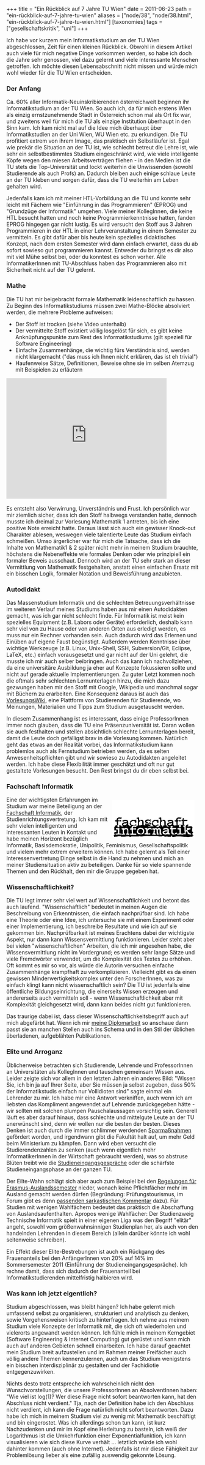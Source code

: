 +++
title = "Ein Rückblick auf 7 Jahre TU Wien"
date = 2011-06-23
path = "ein-rückblick-auf-7-jahre-tu-wien"
aliases = ["node/38", "node/38.html", "ein-rückblick-auf-7-jahre-tu-wien.html"]
[taxonomies]
tags = ["gesellschaftskritik", "uni"]
+++

<p>
	Ich habe vor kurzem mein Informatikstudium an der TU Wien abgeschlossen, Zeit für einen kleinen Rückblick. Obwohl in diesem Artikel auch viele für mich negative Dinge vorkommen werden, so habe ich doch die Jahre sehr genossen, viel dazu gelernt und viele interessante Menschen getroffen. Ich möchte diesen Lebensabschnitt nicht missen und würde mich wohl wieder für die TU Wien entscheiden.</p>
<h3>
	Der Anfang</h3>
<p>
	Ca. 60% aller Informatik-Neuinskribierenden österreichweit beginnen ihr Informatikstudium an der TU Wien. So auch ich, da für mich erstens Wien als einzig ernstzunehmende Stadt in Österreich schon mal als Ort fix war, und zweitens weil für mich die TU als einzige Institution überhaupt in den Sinn kam. Ich kam nicht mal auf die Idee mich überhaupt über Informatikstudien an der Uni Wien, WU Wien etc. zu erkundigen. Die TU profitiert extrem von ihrem Image, das praktisch ein Selbstläufer ist. Egal wie prekär die Situation an der TU ist, wie schlecht betreut die Lehre ist, wie sehr ein selbstbestimmtes Studium eingeschränkt wird, wie viele intelligente Köpfe wegen den miesen Arbeitsverträgen fliehen - in den Medien ist die TU stets die Top-Universität und lockt weiterhin die Unwissenden (sowohl Studierende als auch Profs) an. Dadurch bleiben auch einige schlaue Leute an der TU kleben und sorgen dafür, dass die TU weiterhin am Leben gehalten wird.</p>
<p>
	Jedenfalls kam ich mit meiner HTL-Vorbildung an die TU und konnte sehr leicht mit Fächern wie "Einführung in das Programmieren" (EPROG) und "Grundzüge der Informatik" umgehen. Viele meiner KollegInnen, die keine HTL besucht hatten und noch keine Programmierkenntnisse hatten, fanden EPROG hingegen gar nicht lustig. Es wird versucht den Stoff aus 3 Jahren Programmieren in der HTL in einer Lehrveranstaltung in einem Semester zu vermitteln. Es gibt dafür aber bis heute kein spezielles didaktisches Konzept, nach dem ersten Semester wird dann einfach erwartet, dass du ab sofort sowieso gut programmieren kannst. Entweder du bringst es dir also mit viel Mühe selbst bei, oder du konntest es schon vorher. Alle InformatikerInnen mit TU-Abschluss haben das Programmieren also mit Sicherheit nicht auf der TU gelernt.</p>
<h3>
	Mathe</h3>
<p>
	Die TU hat mir beigebracht formale Mathematik leidenschaftlich zu hassen. Zu Beginn des Informatikstudiums müssen zwei Mathe-Blöcke absolviert werden, die mehrere Probleme aufweisen:</p>
<ul>
	<li>
		Der Stoff ist trocken (siehe Video unterhalb)</li>
	<li>
		Der vermittelte Stoff existiert völlig losgelöst für sich, es gibt keine Anknüpfungspunkte zum Rest des Informatikstudiums (gilt speziell für Software Engineering)</li>
	<li>
		Einfache Zusammenhänge, die wichtig fürs Verständnis sind, werden nicht klargemacht ("das muss ich Ihnen nicht erklären, das ist eh trivial")</li>
	<li>
		Haufenweise Sätze, Definitionen, Beweise ohne sie im selben Atemzug mit Beispielen zu erläutern</li>
</ul>
<p class="rtecenter">
	<iframe width="420" height="315" src="https://www.youtube.com/embed/gP-LD2HGs0U" frameborder="0" allowfullscreen></iframe></p>
<p>
	Es entsteht also Verwirrung, Unverständnis und Frust. Ich persönlich war mir ziemlich sicher, dass ich den Stoff halbwegs verstanden hatte, dennoch musste ich dreimal zur Vorlesung Mathematik 1 antreten, bis ich eine positive Note erreicht hatte. Daraus lässt sich auch ein gewisser Knock-out Charakter ablesen, weswegen viele talentierte Leute das Studium einfach schmeißen. Umso ärgerlicher war für mich die Tatsache, dass ich die Inhalte von Mathematik1 &amp; 2 später nicht mehr in meinem Studium brauchte, höchstens die Nebeneffekte wie formales Denken oder wie prinzipiell ein formaler Beweis ausschaut. Dennoch wird an der TU sehr stark an dieser Vermittlung von Mathematik festgehalten, anstatt einen einfachen Ersatz mit ein bisschen Logik, formaler Notation und Beweisführung anzubieten.</p>
<h3>
	Autodidakt</h3>
<p>
	Das Massenstudium Informatik und die schlechten Betreuungsverhältnisse im weiteren Verlauf meines Studiums haben aus mir einen Autodidakten gemacht, was ich gar nicht schlecht finde. Für Informatik ist meist kein spezielles Equipment (z.B. Labors oder Geräte) erforderlich, deshalb kann sehr viel von zu Hause oder von anderen Orten aus erledigt werden, es muss nur ein Rechner vorhanden sein. Auch dadurch wird das Erlernen und Einüben auf eigene Faust begünstigt. Außerdem werden Kenntnisse über wichtige Werkzeuge (z.B. Linux, Unix-Shell, SSH, Subversion/Git, Eclipse, LaTeX, etc.) einfach vorausgesetzt und gar nicht auf der Uni gelehrt, die musste ich mir auch selber beibringen. Auch das kann ich nachvollziehen, da eine universitäre Ausbildung ja eher auf Konzepte fokussieren sollte und nicht auf gerade aktuelle Implementierungen. Zu guter Letzt kommen noch die oftmals sehr schlechten Lernunterlagen hinzu, die mich dazu gezwungen haben mir den Stoff mit Google, Wikipedia und manchmal sogar mit Büchern zu erarbeiten. Eine Konsequenz daraus ist auch das <a href="http://vowi.fsinf.at">VorlesungsWiki</a>, eine Plattform von Studierenden für Studierende, wo Meinungen, Materialien und Tipps zum Studium ausgetauscht werden.</p>
<p>
	In diesem Zusammenhang ist es interessant, dass einige ProfessorInnen immer noch glauben, dass die TU eine Präsenzuniversität ist. Daran wollen sie auch festhalten und stellen absichtlich schlechte Lernunterlagen bereit, damit die Leute doch gefälligst brav in die Vorlesung kommen. Natürlich geht das etwas an der Realität vorbei, das Informatikstudium kann problemlos auch als Fernstudium betrieben werden, da es selten Anwesenheitspflichten gibt und wir sowieso zu Autodidakten angeleitet werden. Ich habe diese Flexibilität immer geschätzt und oft nur gut gestaltete Vorlesungen besucht. Den Rest bringst du dir eben selbst bei.</p>
<h3>
	Fachschaft Informatik</h3>
<p>
	<img alt="" src="/sites/default/files/fsinf_logo.png" style="width: 216px; height: 97px; float: right; margin: 10px;" /></p>
<p>
	Eine der wichtigsten Erfahrungen im Studium war meine Beteiligung an der <a href="http://fsinf.at">Fachschaft Informatik</a>, der Studienrichtungsvertretung. Ich kam mit sehr vielen intelligenten und interessanten Leuten in Kontakt und habe meinen Horizont bezüglich Informatik, Basisdemokratie, Unipolitik, Feminismus, Gesellschaftspolitik und vielem mehr extrem erweitern können. Ich habe gelernt als Teil einer Interessenvertretung Dinge selbst in die Hand zu nehmen und mich an meiner Studiensituation aktiv zu beteiligen. Danke für so viele spannende Themen und den Rückhalt, den mir die Gruppe gegeben hat.</p>
<h3>
	Wissenschaftlichkeit?</h3>
<p>
	Die TU legt immer sehr viel wert auf Wissenschaftlichkeit und betont das auch laufend. "Wissenschaftlich" bedeutet in meinen Augen die Beschreibung von Erkenntnissen, die einfach nachprüfbar sind. Ich habe eine Theorie oder eine Idee, ich untersuche sie mit einem Experiment oder einer Implementierung, ich beschreibe Resultate und wie ich auf sie gekommen bin. Nachprüfbarkeit ist meines Erachtens dabei der wichtigste Aspekt, nur dann kann Wissensvermittlung funktionieren. Leider steht aber bei vielen "wissenschaftlichen" Arbeiten, die ich mir angesehen habe, die Wissensvermittlung nicht im Vordergrund; es werden sehr lange Sätze und viele Fremdwörter verwendet, um die Komplexität des Textes zu erhöhen. Oft kommt es mir so vor, als würde die Autorin versuchen einfache Zusammenhänge krampfhaft zu verkomplizieren. Vielleicht gibt es da einen gewissen Minderwertigkeitskomplex unter den ForscherInnen, was zu einfach klingt kann nicht wissenschaftlich sein? Die TU ist jedenfalls eine öffentliche Bildungseinrichtung, die einerseits Wissen erzeugen und andererseits auch vermitteln soll - wenn Wissenschaftlichkeit aber mit Komplexität gleichgesetzt wird, dann kann beides nicht gut funktionieren.</p>
<p>
	Das traurige dabei ist, dass dieser Wissenschaftlichkeitsbegriff auch auf mich abgefärbt hat. Wenn ich mir <a href="/thesis">meine Diplomarbeit</a> so anschaue dann passt sie an manchen Stellen auch ins Schema und in den Stil der üblichen überladenen, aufgeblähten Publikationen.</p>
<h3>
	Elite und Arroganz</h3>
<p>
	Üblicherweise betrachten sich Studierende, Lehrende und ProfessorInnen an Universitäten als KollegInnen und tauschen gemeinsam Wissen aus. Leider zeigte sich vor allem in den letzten Jahren ein anderes Bild: "Wissen Sie, ich bin ja auf Ihrer Seite, aber Sie müssen ja selbst zugeben, dass 50% der Informatikstudis einfach nur Vollidioten sind" sagte einmal ein Lehrender zu mir. Ich habe mir eine Antwort verkniffen, auch wenn ich am liebsten das Kompliment angewendet auf Lehrende zurückgegeben hätte - wir sollten mit solchen plumpen Pauschalaussagen vorsichtig sein. Generell läuft es aber darauf hinaus, dass schlechte und mittelgute Leute an der TU unerwünscht sind, denn wir wollen nur die besten der besten. Dieses Denken ist auch durch die immer schlimmer werdenden <a href="http://fsinf.at/uni-budget-sinkt">Sparmaßnahmen</a> gefördert worden, und irgendwann gibt die Fakultät halt auf, um mehr Geld beim Ministerium zu kämpfen. Dann wird eben versucht die Studierendenzahlen zu senken (auch wenn eigentlich mehr InformatikerInnen in der Wirtschaft gebraucht werden), was so abstruse Blüten treibt wie die <a href="http://fsinf.at/studieneingangsgespr%C3%A4che-sose-2011">Studieneingangsgespräche</a> oder die schärfste Studieneingangsphase an der ganzen TU.</p>
<p>
	Der Eilte-Wahn schlägt sich aber auch zum Beispiel bei den <a href="http://www.informatik.tuwien.ac.at/dekanat/auslandsaufenthalte">Regelungen für Erasmus-Auslandssemester</a> nieder, wonach keine Pflichtfächer mehr im Ausland gemacht werden dürfen (Begründung: Prüfungstourismus, im Forum gibt es denn <a href="http://www.informatik-forum.at/showthread.php?88082-ACHTUNG!-LVAs-ausl%E4ndischer-Unis-werden-an-der-TU-Wien-%28Informatik%29-nicht-anerkannt&amp;p=715202&amp;viewfull=1#post715202">passenden sarkastischen Kommentar</a> dazu). Für Studien mit wenigen Wahlfächern bedeutet das praktisch die Abschaffung von Auslandsaufenthalten. Apropos wenige Wahlfächer: Der Studienzweig Technische Informatik spielt in einer eigenen Liga was den Begriff "elitär" angeht, sowohl vom größenwahnsinnigen Studienplan her, als auch von den handelnden Lehrenden in diesem Bereich (allein darüber könnte ich wohl seitenweise schreiben).</p>
<p>
	Ein Effekt dieser Elite-Bestrebungen ist auch ein Rückgang des Frauenanteils bei den AnfängerInnen von 20% auf 14% im Sommersemester 2011 (Einführung der Studieneingangsgespräche). Ich rechne damit, dass sich dadurch der Frauenanteil bei Informatikstudierenden mittelfristig halbieren wird.</p>
<h3>
	Was kann ich jetzt eigentlich?</h3>
<p>
	Studium abgeschlossen, was bleibt hängen? Ich habe gelernt mich umfassend selbst zu organisieren, strukturiert und analytisch zu denken, sowie Vorgehensweisen kritisch zu hinterfragen. Ich nehme aus meinem Studium viele Konzepte der Informatik mit, die sich oft wiederholen und vielerorts angewandt werden können. Ich fühle mich in meinem Kerngebiet (Software Engineering &amp; Internet Computing) gut gerüstet und kann mich auch auf anderen Gebieten schnell einarbeiten. Ich habe darauf geachtet mein Studium breit aufzustellen und im Rahmen meiner Freifächer auch völlig andere Themen kennenzulernen, auch um das Studium wenigstens ein bisschen interdisziplinär zu gestalten und der Fachidiotie entgegenzuwirken.</p>
<p>
	Nichts desto trotz entspreche ich wahrscheinlich nicht den Wunschvorstellungen, die unsere ProfessorInnen an AbsolventInnen haben: "Wie viel ist log(1)? Wer diese Frage nicht sofort beantworten kann, hat den Abschluss nicht verdient." Tja, nach der Definition habe ich den Abschluss nicht verdient, ich kann die Frage natürlich nicht sofort beantworten. Dazu habe ich mich in meinem Studium viel zu wenig mit Mathematik beschäftigt und bin eingerostet. Was ich allerdings schon tun kann, ist kurz Nachzudenken und mir im Kopf eine Herleitung zu basteln, ich weiß der Logarithmus ist die Umkehrfunktion einer Exponentialfunktion, ich kann visualisieren wie sich diese Kurve verhält ... letztlich würde ich wohl dahinter kommen (auch ohne Internet). Jedenfalls ist mir diese Fähigkeit zur Problemlösung lieber als eine zufällig auswendig gekonnte Lösung.</p>

        
